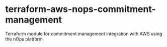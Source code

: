 # terraform-aws-nops-commitment-management
Terraform module for commitment management integration with AWS using the nOps platform
